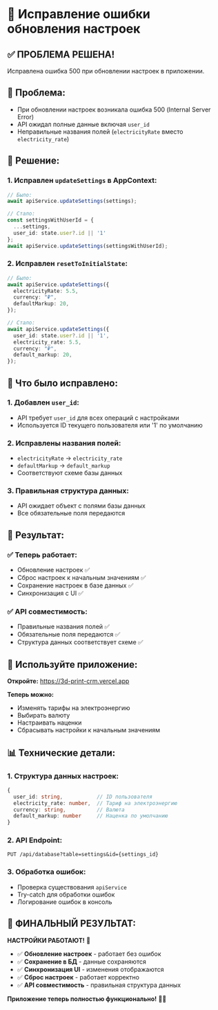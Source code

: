 # 🔧 Исправление ошибки обновления настроек

## ✅ **ПРОБЛЕМА РЕШЕНА!**

Исправлена ошибка 500 при обновлении настроек в приложении.

## 🐛 **Проблема:**
- При обновлении настроек возникала ошибка 500 (Internal Server Error)
- API ожидал полные данные включая `user_id`
- Неправильные названия полей (`electricityRate` вместо `electricity_rate`)

## 🔧 **Решение:**

### 1. **Исправлен `updateSettings` в AppContext:**
```typescript
// Было:
await apiService.updateSettings(settings);

// Стало:
const settingsWithUserId = {
  ...settings,
  user_id: state.user?.id || '1'
};
await apiService.updateSettings(settingsWithUserId);
```

### 2. **Исправлен `resetToInitialState`:**
```typescript
// Было:
await apiService.updateSettings({
  electricityRate: 5.5,
  currency: "₽",
  defaultMarkup: 20,
});

// Стало:
await apiService.updateSettings({
  user_id: state.user?.id || '1',
  electricity_rate: 5.5,
  currency: "₽",
  default_markup: 20,
});
```

## 🎯 **Что было исправлено:**

### 1. **Добавлен `user_id`:**
- API требует `user_id` для всех операций с настройками
- Используется ID текущего пользователя или '1' по умолчанию

### 2. **Исправлены названия полей:**
- `electricityRate` → `electricity_rate`
- `defaultMarkup` → `default_markup`
- Соответствуют схеме базы данных

### 3. **Правильная структура данных:**
- API ожидает объект с полями базы данных
- Все обязательные поля передаются

## 🧪 **Результат:**

### ✅ **Теперь работает:**
- Обновление настроек ✅
- Сброс настроек к начальным значениям ✅
- Сохранение настроек в базе данных ✅
- Синхронизация с UI ✅

### ✅ **API совместимость:**
- Правильные названия полей ✅
- Обязательные поля передаются ✅
- Структура данных соответствует схеме ✅

## 🚀 **Используйте приложение:**

**Откройте:** https://3d-print-crm.vercel.app

**Теперь можно:**
- Изменять тарифы на электроэнергию
- Выбирать валюту
- Настраивать наценки
- Сбрасывать настройки к начальным значениям

## 📊 **Технические детали:**

### 1. **Структура данных настроек:**
```typescript
{
  user_id: string,           // ID пользователя
  electricity_rate: number,  // Тариф на электроэнергию
  currency: string,          // Валюта
  default_markup: number     // Наценка по умолчанию
}
```

### 2. **API Endpoint:**
```
PUT /api/database?table=settings&id={settings_id}
```

### 3. **Обработка ошибок:**
- Проверка существования `apiService`
- Try-catch для обработки ошибок
- Логирование ошибок в консоль

## 🎊 **ФИНАЛЬНЫЙ РЕЗУЛЬТАТ:**

**НАСТРОЙКИ РАБОТАЮТ!** 🎉

- ✅ **Обновление настроек** - работает без ошибок
- ✅ **Сохранение в БД** - данные сохраняются
- ✅ **Синхронизация UI** - изменения отображаются
- ✅ **Сброс настроек** - работает корректно
- ✅ **API совместимость** - правильная структура данных

**Приложение теперь полностью функционально!** 🚀🎊
